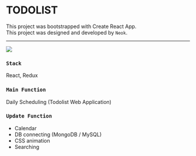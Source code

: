 # TODOLIST

This project was bootstrapped with Create React App. <br>
This project was designed and developed by `Neok`. <br>

<hr>

<img src="https://user-images.githubusercontent.com/35194760/63636878-630f4680-c6b0-11e9-8dde-e53c960fc268.png" />

### `Stack`

React, Redux


### `Main Function`

Daily Scheduling (Todolist Web Application)


### `Update Function`

- Calendar
- DB connecting (MongoDB / MySQL)
- CSS animation
- Searching
